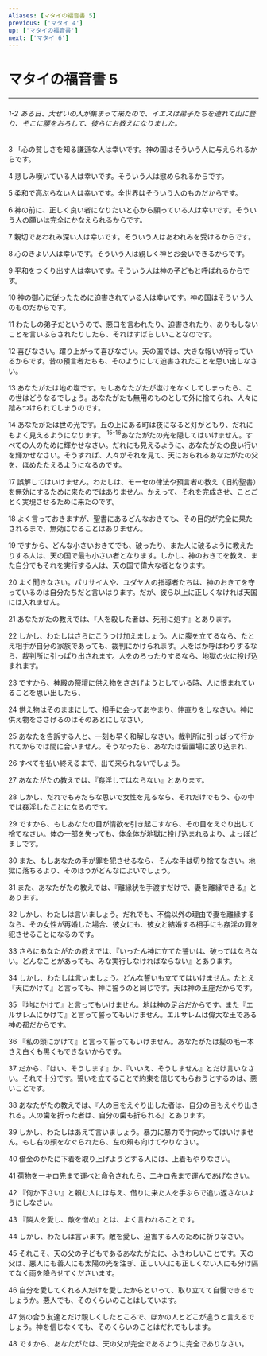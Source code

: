 ```yaml
---
Aliases: [マタイの福音書 5]
previous: ['マタイ 4']
up: ['マタイの福音書']
next: ['マタイ 6']
---
```

# マタイの福音書 5

***
###### 1-2 ある日、大ぜいの人が集まって来たので、イエスは弟子たちを連れて山に登り、そこに腰をおろして、彼らにお教えになりました。 



3 
「心の貧しさを知る謙遜な人は幸いです。神の国はそういう人に与えられるからです。 



4 
悲しみ嘆いている人は幸いです。そういう人は慰められるからです。 



5 
柔和で高ぶらない人は幸いです。全世界はそういう人のものだからです。 



6 
神の前に、正しく良い者になりたいと心から願っている人は幸いです。そういう人の願いは完全にかなえられるからです。 



7 
親切であわれみ深い人は幸いです。そういう人はあわれみを受けるからです。 



8 
心のきよい人は幸いです。そういう人は親しく神とお会いできるからです。 



9 
平和をつくり出す人は幸いです。そういう人は神の子どもと呼ばれるからです。 



10 
神の御心に従ったために迫害されている人は幸いです。神の国はそういう人のものだからです。 



11 
わたしの弟子だというので、悪口を言われたり、迫害されたり、ありもしないことを言いふらされたりしたら、それはすばらしいことなのです。 



12 
喜びなさい。躍り上がって喜びなさい。天の国では、大きな報いが待っているからです。昔の預言者たちも、そのようにして迫害されたことを思い出しなさい。 



13 
あなたがたは地の塩です。もしあなたがたが塩けをなくしてしまったら、この世はどうなるでしょう。あなたがたも無用のものとして外に捨てられ、人々に踏みつけられてしまうのです。 



14 
あなたがたは世の光です。丘の上にある町は夜になると灯がともり、だれにもよく見えるようになります。 <sup class="versenum">15-16</sup>あなたがたの光を隠してはいけません。すべての人のために輝かせなさい。だれにも見えるように、あなたがたの良い行いを輝かせなさい。そうすれば、人々がそれを見て、天におられるあなたがたの父を、ほめたたえるようになるのです。 



17 
誤解してはいけません。わたしは、モーセの律法や預言者の教え（旧約聖書）を無効にするために来たのではありません。かえって、それを完成させ、ことごとく実現させるために来たのです。 



18 
よく言っておきますが、聖書にあるどんなおきても、その目的が完全に果たされるまで、無効になることはありません。 



19 
ですから、どんな小さいおきてでも、破ったり、また人に破るように教えたりする人は、天の国で最も小さい者となります。しかし、神のおきてを教え、また自分でもそれを実行する人は、天の国で偉大な者となります。 



20 
よく聞きなさい。パリサイ人や、ユダヤ人の指導者たちは、神のおきてを守っているのは自分たちだと言いはります。だが、彼ら以上に正しくなければ天国には入れません。 



21 
あなたがたの教えでは、『人を殺した者は、死刑に処す』とあります。 



22 
しかし、わたしはさらにこうつけ加えましょう。人に腹を立てるなら、たとえ相手が自分の家族であっても、裁判にかけられます。人をばか呼ばわりするなら、裁判所に引っぱり出されます。人をのろったりするなら、地獄の火に投げ込まれます。 



23 
ですから、神殿の祭壇に供え物をささげようとしている時、人に恨まれていることを思い出したら、 



24 
供え物はそのままにして、相手に会ってあやまり、仲直りをしなさい。神に供え物をささげるのはそのあとにしなさい。 



25 
あなたを告訴する人と、一刻も早く和解しなさい。裁判所に引っぱって行かれてからでは間に合いません。そうなったら、あなたは留置場に放り込まれ、 



26 
すべてを払い終えるまで、出て来られないでしょう。 



27 
あなたがたの教えでは、『姦淫してはならない』とあります。 



28 
しかし、だれでもみだらな思いで女性を見るなら、それだけでもう、心の中では姦淫したことになるのです。 



29 
ですから、もしあなたの目が情欲を引き起こすなら、その目をえぐり出して捨てなさい。体の一部を失っても、体全体が地獄に投げ込まれるより、よっぽどましです。 



30 
また、もしあなたの手が罪を犯させるなら、そんな手は切り捨てなさい。地獄に落ちるより、そのほうがどんなによいでしょう。 



31 
また、あなたがたの教えでは、『離縁状を手渡すだけで、妻を離縁できる』とあります。 



32 
しかし、わたしは言いましょう。だれでも、不倫以外の理由で妻を離縁するなら、その女性が再婚した場合、彼女にも、彼女と結婚する相手にも姦淫の罪を犯させることになるのです。 



33 
さらにあなたがたの教えでは、『いったん神に立てた誓いは、破ってはならない。どんなことがあっても、みな実行しなければならない』とあります。 



34 
しかし、わたしは言いましょう。どんな誓いも立ててはいけません。たとえ『天にかけて』と言っても、神に誓うのと同じです。天は神の王座だからです。 



35 
『地にかけて』と言ってもいけません。地は神の足台だからです。また『エルサレムにかけて』と言って誓ってもいけません。エルサレムは偉大な王である神の都だからです。 



36 
『私の頭にかけて』と言って誓ってもいけません。あなたがたは髪の毛一本さえ白くも黒くもできないからです。 



37 
だから、『はい、そうします』か、『いいえ、そうしません』とだけ言いなさい。それで十分です。誓いを立てることで約束を信じてもらおうとするのは、悪いことです。 



38 
あなたがたの教えでは、『人の目をえぐり出した者は、自分の目もえぐり出される。人の歯を折った者は、自分の歯も折られる』とあります。 



39 
しかし、わたしはあえて言いましょう。暴力に暴力で手向かってはいけません。もし右の頰をなぐられたら、左の頰も向けてやりなさい。 



40 
借金のかたに下着を取り上げようとする人には、上着もやりなさい。 



41 
荷物を一キロ先まで運べと命令されたら、二キロ先まで運んであげなさい。 



42 
『何か下さい』と頼む人には与え、借りに来た人を手ぶらで追い返さないようにしなさい。 



43 
『隣人を愛し、敵を憎め』とは、よく言われることです。 



44 
しかし、わたしは言います。敵を愛し、迫害する人のために祈りなさい。 



45 
それこそ、天の父の子どもであるあなたがたに、ふさわしいことです。天の父は、悪人にも善人にも太陽の光を注ぎ、正しい人にも正しくない人にも分け隔てなく雨を降らせてくださいます。 



46 
自分を愛してくれる人だけを愛したからといって、取り立てて自慢できるでしょうか。悪人でも、そのくらいのことはしています。 



47 
気の合う友達とだけ親しくしたところで、ほかの人とどこが違うと言えるでしょう。神を信じなくても、そのくらいのことはだれでもします。 



48 
ですから、あなたがたは、天の父が完全であるように完全でありなさい。

